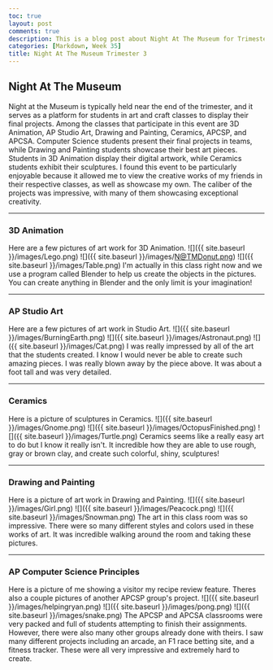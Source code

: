 ```yaml
---
toc: true
layout: post
comments: true
description: This is a blog post about Night At The Museum for Trimester 3
categories: [Markdown, Week 35]
title: Night At The Museum Trimester 3
---
```


## Night At The Museum
Night at the Museum is typically held near the end of the trimester, and it serves as a platform for students in art and craft classes to display their final projects. Among the classes that participate in this event are 3D Animation, AP Studio Art, Drawing and Painting, Ceramics, APCSP, and APCSA. Computer Science students present their final projects in teams, while Drawing and Painting students showcase their best art pieces. Students in 3D Animation display their digital artwork, while Ceramics students exhibit their sculptures. I found this event to be particularly enjoyable because it allowed me to view the creative works of my friends in their respective classes, as well as showcase my own. The caliber of the projects was impressive, with many of them showcasing exceptional creativity.

---

### 3D Animation
Here are a few pictures of art work for 3D Animation.
![]({{ site.baseurl }}/images/Lego.png)
![]({{ site.baseurl }}/images/N@TMDonut.png)
![]({{ site.baseurl }}/images/Table.png)
I'm actually in this class right now and we use a program called Blender to help us create the objects in the pictures. You can create anything in Blender and the only limit is your imagination!

---

### AP Studio Art
Here are a few pictures of art work in Studio Art.
![]({{ site.baseurl }}/images/BurningEarth.png)
![]({{ site.baseurl }}/images/Astronaut.png)
![]({{ site.baseurl }}/images/Cat.png)
I was really impressed by all of the art that the students created. I know I would never be able to create such amazing pieces. I was really blown away by the piece above. It was about a foot tall and was very detailed.

---

### Ceramics
Here is a picture of sculptures in Ceramics.
![]({{ site.baseurl }}/images/Gnome.png)
![]({{ site.baseurl }}/images/OctopusFinished.png)
![]({{ site.baseurl }}/images/Turtle.png)
Ceramics seems like a really easy art to do but I know it really isn't. It incredible how they are able to use rough, gray or brown clay, and create such colorful, shiny, sculptures!

---

### Drawing and Painting
Here is a picture of art work in Drawing and Painting.
![]({{ site.baseurl }}/images/Girl.png)
![]({{ site.baseurl }}/images/Peacock.png)
![]({{ site.baseurl }}/images/Snowman.png)
The art in this class room was so impressive. There were so many different styles and colors used in these works of art. It was incredible walking around the room and taking these pictures.

---

### AP Computer Science Principles
Here is a picture of me showing a visitor my recipe review feature. Theres also a couple pictures of another APCSP group's project.
![]({{ site.baseurl }}/images/helpingryan.png)
![]({{ site.baseurl }}/images/pong.png)
![]({{ site.baseurl }}/images/snake.png)
The APCSP and APCSA classrooms were very packed and full of students attempting to finish their assignments. However, there were also many other groups already done with theirs. I saw many different projects including an arcade, an F1 race betting site, and a fitness tracker. These were all very impressive and extremely hard to create.